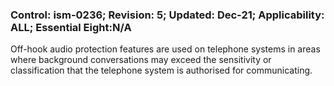 ### Control: ism-0236; Revision: 5; Updated: Dec-21; Applicability: ALL; Essential Eight:N/A
<p>Off-hook audio protection features are used on telephone systems in areas where background conversations may exceed the sensitivity or classification that the telephone system is authorised for communicating.</p>